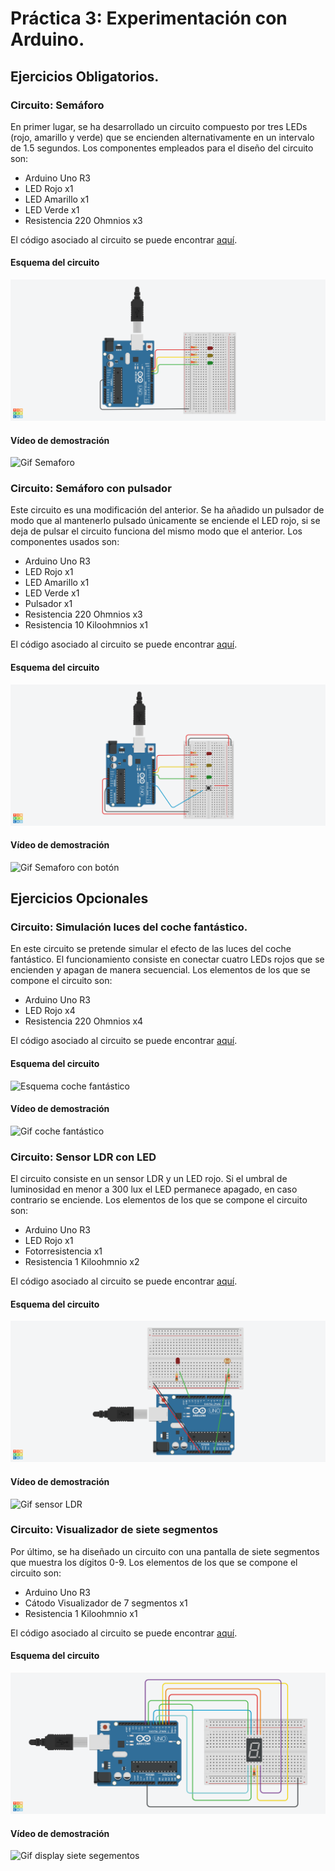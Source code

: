 # Práctica 3: Experimentación con Arduino.
## Ejercicios Obligatorios.
### Circuito: Semáforo

En primer lugar, se ha desarrollado un circuito compuesto por tres LEDs (rojo, amarillo y verde) que se encienden alternativamente
en un intervalo de 1.5 segundos. Los componentes empleados para el diseño del circuito son:
- Arduino Uno R3
- LED Rojo x1
- LED Amarillo x1
- LED Verde x1
- Resistencia 220 Ohmnios x3

El código asociado al circuito se puede encontrar [aquí](https://github.com/mnc99/PDIH/blob/9780886d10e5a9e7d83d8df59047502e97d26a09/P3/Codigo_Circuitos/semaphore.ino).

#### Esquema del circuito

![Esquema Semaforo](https://github.com/mnc99/PDIH/blob/main/P3/Screenshots/semaphore_esquema.png?raw=true)

#### Vídeo de demostración


![Gif Semaforo](https://github.com/mnc99/PDIH/blob/main/P3/Videos_Fotos_Circuitos/semaphore.gif?raw=true)

### Circuito: Semáforo con pulsador

Este circuito es una modificación del anterior. Se ha añadido un pulsador de modo que al mantenerlo pulsado únicamente se
enciende el LED rojo, si se deja de pulsar el circuito funciona del mismo modo que el anterior. Los componentes usados son:
- Arduino Uno R3
- LED Rojo x1
- LED Amarillo x1
- LED Verde x1
- Pulsador x1
- Resistencia 220 Ohmnios x3
- Resistencia 10 Kiloohmnios x1

El código asociado al circuito se puede encontrar [aquí](https://github.com/mnc99/PDIH/blob/9780886d10e5a9e7d83d8df59047502e97d26a09/P3/Codigo_Circuitos/semaphore_button.ino).

#### Esquema del circuito

![Esquema Semaforo con botón](https://github.com/mnc99/PDIH/blob/main/P3/Screenshots/semaphore_with_button_esquema.png?raw=true)

#### Vídeo de demostración


![Gif Semaforo con botón](https://github.com/mnc99/PDIH/blob/main/P3/Videos_Fotos_Circuitos/semaphore_with_button.gif?raw=true)

## Ejercicios Opcionales
### Circuito: Simulación luces del coche fantástico.

En este circuito se pretende simular el efecto de las luces del coche fantástico. El funcionamiento consiste en conectar cuatro
LEDs rojos que se encienden y apagan de manera secuencial. Los elementos de los que se compone el circuito son:
- Arduino Uno R3
- LED Rojo x4
- Resistencia 220 Ohmnios x4

El código asociado al circuito se puede encontrar [aquí](https://github.com/mnc99/PDIH/blob/9780886d10e5a9e7d83d8df59047502e97d26a09/P3/Codigo_Circuitos/coche_fantastico.ino).

#### Esquema del circuito

![Esquema coche fantástico](https://github.com/mnc99/PDIH/blob/main/P3/Screenshots/coche_fantástico_luces_esquema.png?raw=true)

#### Vídeo de demostración

![Gif coche fantástico](https://github.com/mnc99/PDIH/blob/main/P3/Videos_Fotos_Circuitos/coche_fantastico.gif?raw=true)

### Circuito: Sensor LDR con LED

El circuito consiste en un sensor LDR y un LED rojo. Si el umbral de luminosidad en menor a 300 lux el LED permanece apagado, en caso contrario se enciende.
Los elementos de los que se compone el circuito son:
- Arduino Uno R3
- LED Rojo x1
- Fotorresistencia x1
- Resistencia 1 Kiloohmnio x2

El código asociado al circuito se puede encontrar [aquí](https://github.com/mnc99/PDIH/blob/9780886d10e5a9e7d83d8df59047502e97d26a09/P3/Codigo_Circuitos/sensor_LDR.ino).

#### Esquema del circuito

![Esquema sensor LDR](https://github.com/mnc99/PDIH/blob/main/P3/Screenshots/sensor_LDR_esquema.png?raw=true)

#### Vídeo de demostración

![Gif sensor LDR](https://github.com/mnc99/PDIH/blob/main/P3/Videos_Fotos_Circuitos/sensor_LDR.gif?raw=true)

### Circuito: Visualizador de siete segmentos

Por último, se ha diseñado un circuito con una pantalla de siete segmentos que muestra los dígitos 0-9.
Los elementos de los que se compone el circuito son:
- Arduino Uno R3
- Cátodo Visualizador de 7 segmentos x1
- Resistencia 1 Kiloohmnio x1

El código asociado al circuito se puede encontrar [aquí](https://github.com/mnc99/PDIH/blob/9780886d10e5a9e7d83d8df59047502e97d26a09/P3/Codigo_Circuitos/seven_segment_display.ino).

#### Esquema del circuito

![Esquema display siete segementos](https://github.com/mnc99/PDIH/blob/main/P3/Screenshots/seven_segment_display_esquema.png?raw=true)

#### Vídeo de demostración

![Gif display siete segementos](https://github.com/mnc99/PDIH/blob/main/P3/Videos_Fotos_Circuitos/seven_segments_display.gif?raw=true)
